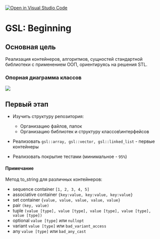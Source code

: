 [![Open in Visual Studio Code](https://classroom.github.com/assets/open-in-vscode-c66648af7eb3fe8bc4f294546bfd86ef473780cde1dea487d3c4ff354943c9ae.svg)](https://classroom.github.com/online_ide?assignment_repo_id=9194626&assignment_repo_type=AssignmentRepo)
# GSL: Beginning

## Основная цель

Реализация контейнеров, алгоритмов, сущностей стандартной библиотеки с применением ООП, ориентируясь на решения STL. 

### Опорная диаграмма классов
![](https://upload.wikimedia.org/wikipedia/commons/c/c0/Diagramme_UML_de_STL.png?uselang=ru)
## Первый этап

- Изучить структуру репозитория:
  - Организацию файлов, папок
  - Организацию библиотек и структуру классов\интерфейсов

- Реализовать `gsl::array, gsl::vector, gsl::linked_list` - первые контейнеры
- Реализовать покрытие тестами (минимальное - `95%`)

#### Примечание

Метод to_string для различных контейнеров:
- sequence container `[1, 2, 3, 4, 5]`
- associative container `{key:value, key:value, key:value}`
- set container `{value, value, value, value, value}`
- pair `(key, value)`
- tuple `(value [type], value [type], value [type], value [type], value [type])`
- optional `value [type]` или `nullopt`
- variant `value [type]` или `bad_variant_access`
- any `value [type]` или `bad_any_cast`

